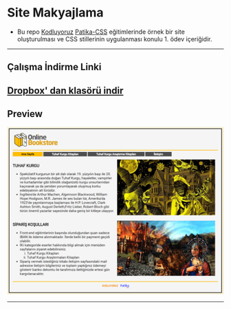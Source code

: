 # Site Makyajlama

 * Bu repo [Kodluyoruz](https://www.kodluyoruz.org) [Patika-CSS](https://app.patika.dev/courses/css/) eğitimlerinde örnek bir site oluşturulması ve CSS stillerinin uygulanması konulu 1. ödev içeriğidir.
---
## Çalışma İndirme Linki

[Dropbox' dan klasörü indir](https://www.dropbox.com/sh/4agoaa15dbbobwx/AACg1gWsS13YWXKQVJMtB0yDa?dl=0)
---
## Preview


![echo-emrealper](media/brand-files/echo-emrealper-css-odev-first-preview.png)

---
